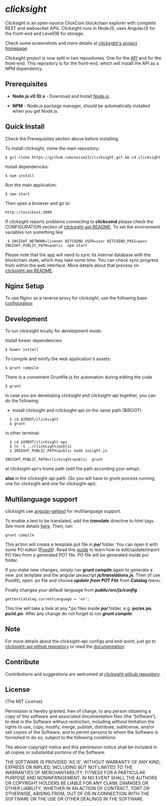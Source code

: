 # *clicksight*

*Clicksight* is an open-source ClickCoin blockchain explorer with complete REST and websocket APIs.
Clicksight runs in NodeJS, uses AngularJS for the front-end and LevelDB for storage.

Check some screenshots and more details at [clicksight's project homepage](https://github.com/noise23/clicksight).

*Clicksight* project is now split in two repositories. One for the [API](https://github.com/noise23/clicksight-api)
and for the front-end. This repository is for the front-end, which will install the API as a NPM dependency.

## Prerequisites

* **Node.js v0.10.x** - Download and Install [Node.js](http://www.nodejs.org/download/).

* **NPM** - Node.js package manager, should be automatically installed when you get Node.js.


## Quick Install
  Check the Prerequisites section above before installing.

  To install clicksight, clone the main repository:

    $ git clone https://github.com/noise23/clicksight.git && cd clicksight

  Install dependencies:

    $ npm install
    
  Run the main application:

    $ npm start
    
  Then open a browser and go to:

    http://localhost:3000

  If *clicksight* reports problems connecting to **clickcoind** please check the CONFIGURATION section of 
  [clicksight-api README](https://github.com/noise23/clicksight-api/blob/master/README.md). To set the 
  environment variables run something like:
  
     $ INSIGHT_NETWORK=livenet BITCOIND_USER=user BITCOIND_PASS=pass INSIGHT_PUBLIC_PATH=public  npm start


  Please note that the app will need to sync its internal database
  with the blockchain state, which may take some time. You can check
  sync progress from within the web interface. More details about that process
  on [clicksight-api README](https://github.com/noise23/clicksight-api/blob/master/README.md). 
  
  
## Nginx Setup

To use Nginx as a reverse proxy for clicksight, use the following base [configuration](https://gist.github.com/matiu/bdd5e55ff0ad90b54261)


## Development

To run clicksight locally for development mode:

Install bower dependencies:

```
$ bower install
```

To compile and minify the web application's assets:

```
$ grunt compile
```

There is a convenient Gruntfile.js for automation during editing the code

```
$ grunt
```

In case you are developing *clicksight* and *clicksight-api* together, you can do the following:

* Install clicksight and rclicksight-api on the same path ($IROOT)

```
  $ cd $IROOT/clicksight
  $ grunt
```

in other terminal:

```
  $ cd $IROOT/clicksight-api
  $ ln -s ../clicksight/public
  $ INSIGHT_PUBLIC_PATH=public node insight.js 
```


``` 
INSIGHT_PUBLIC_PATH=clicksight/public  grunt
```

at clicksight-api's home path (edit the path according your setup).

**also** in the clicksight-api path. (So you will have to grunt process running, one for clicksight and one for clicksight-api).


## Multilanguage support

clicksight use [angular-gettext](http://angular-gettext.rocketeer.be) for
multilanguage support. 

To enable a text to be translated, add the ***translate*** directive to html tags. See more details [here](http://angular-gettext.rocketeer.be/dev-guide/annotate/). Then, run:

```
grunt compile
```

This action will create a template.pot file in ***po/*** folder. You can open
it with some PO editor ([Poedit](http://poedit.net)). Read this [guide](http://angular-gettext.rocketeer.be/dev-guide/translate/) to learn how to edit/update/import PO files from a generated POT file. PO file will be generated inside po/ folder.

If you make new changes, simply run **grunt compile** again to generate a new .pot template and the angular javascript ***js/translations.js***. Then (if use Poedit), open .po file and choose ***update from POT File*** from **Catalog** menu.

Finally changes your default language from ***public/src/js/config*** 

```
gettextCatalog.currentLanguage = 'es';
```

This line will take a look at any *.po files inside ***po/*** folder, e.g.
**po/es.po**, **po/nl.po**. After any change do not forget to run ***grunt
compile***.


## Note

For more details about the *clicksight-api* configs and end-point, just go to [clicksight-api github repository](https://github.com/noise23/clicksight-api) or read the [documentation](https://github.com/noise23/clicksight-api/blob/master/README.md)

## Contribute

Contributions and suggestions are welcomed at [clicksight github repository](https://github.com/noise23/clicksight).


## License
(The MIT License)

Permission is hereby granted, free of charge, to any person obtaining
a copy of this software and associated documentation files (the
'Software'), to deal in the Software without restriction, including
without limitation the rights to use, copy, modify, merge, publish,
distribute, sublicense, and/or sell copies of the Software, and to
permit persons to whom the Software is furnished to do so, subject to
the following conditions:

The above copyright notice and this permission notice shall be
included in all copies or substantial portions of the Software.

THE SOFTWARE IS PROVIDED 'AS IS', WITHOUT WARRANTY OF ANY KIND,
EXPRESS OR IMPLIED, INCLUDING BUT NOT LIMITED TO THE WARRANTIES OF
MERCHANTABILITY, FITNESS FOR A PARTICULAR PURPOSE AND NONINFRINGEMENT.
IN NO EVENT SHALL THE AUTHORS OR COPYRIGHT HOLDERS BE LIABLE FOR ANY
CLAIM, DAMAGES OR OTHER LIABILITY, WHETHER IN AN ACTION OF CONTRACT,
TORT OR OTHERWISE, ARISING FROM, OUT OF OR IN CONNECTION WITH THE
SOFTWARE OR THE USE OR OTHER DEALINGS IN THE SOFTWARE.
